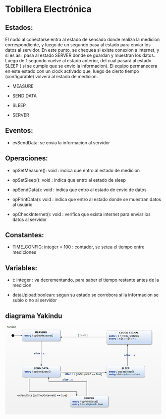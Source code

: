 <h1 >Tobillera Electrónica</h1>
<h2>Estados: </h2>
<p> El nodo al conectarse entra al estado de sensado donde realiza la medicion correspondiente, y luego de un segundo pasa al estado para enviar los datos al servidor. En este punto, se chequea si existe conexion a internet, y si es asi, pasa al estado SERVER donde se guardan y muestran los datos. Luego de 1 segundo vuelve al estado anterior, del cual pasará al estado SLEEP ( si se cumple que se envio la informacion). El equipo permanecera en este estado con un clock activado que, luego de cierto tiempo (configurable) volverá al estado de medicion. </p>

<ul>
<li>
<p>MEASURE</p>
</li>
<li>
<p>SEND DATA</p>
</li>
<li>
<p>SLEEP</p>
</li>
<li>
<p>SERVER</p>
</li>
</ul>

<h2>Eventos:</h2>
<ul>
<li>
<p> evSendData: se envia la informacion al servidor</p>
</li>
</ul>

<h2> Operaciones:</h2>
<ul>
<li>
<p> opSetMeasure(): void : indica que entro al estado de medicion </p>
</li>
<li>
<p> opSetSleep(): void : indica que entro al estado de sleep</p>
</li>
<li>
<p> opSendData(): void : indica que entro al estado de envio de datos </p> 
</li>
<li>
<p> opPrintData(): void : indica que entro al estado donde se muestran datos al usuario </p>
</li>
<li>
<p> opCheckInternet(): void : verifica que exista internet para enviar los datos al servidor</p>
</li>
</ul>


<h2 >Constantes:</h2>
<ul>
<li>
<p> TIME_CONFIG: integer = 100 : contador, se setea el tiempo entre mediciones </p>
</li>
</ul>

<h2> Variables:</h2>
<ul>
<li>
<p> t: integer : va decrementando, para saber el tiempo restante antes de la medicion </p>
</li>
<li>
<p> dataUpload:boolean: segun su estado se corrobora si la informacion se subio o no al servidor</p>
</li>
</ul>

<h2>diagrama Yakindu</h2>
<p><strong><img src="https://github.com/mechanix97/TPs-cursadagrupo01/blob/master/TP1/SensadoSuelo/SensadoSuelo.PNG" alt=""></strong></p>

